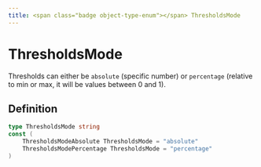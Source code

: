 ```yaml
---
title: <span class="badge object-type-enum"></span> ThresholdsMode
---
```

# <span class="badge object-type-enum"></span> ThresholdsMode

Thresholds can either be `absolute` (specific number) or `percentage` (relative to min or max, it will be values between 0 and 1).

## Definition

```go
type ThresholdsMode string
const (
	ThresholdsModeAbsolute ThresholdsMode = "absolute"
	ThresholdsModePercentage ThresholdsMode = "percentage"
)

```
